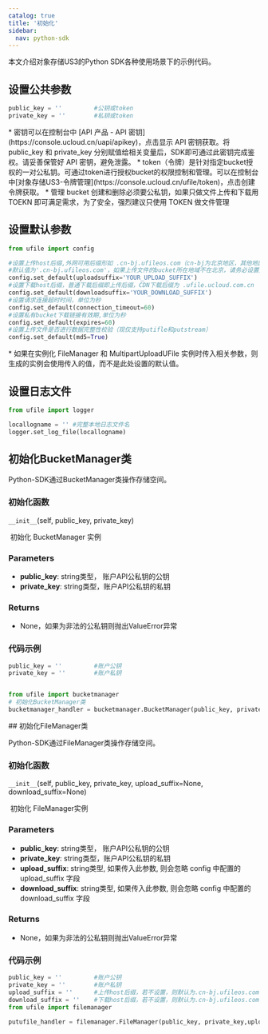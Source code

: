 ```yaml
---
catalog: true  
title: '初始化'
sidebar:
  nav: python-sdk
---
```



本文介绍对象存储US3的Python SDK各种使用场景下的示例代码。

## 设置公共参数

<div class="copyable" markdown="1">

```python
public_key = ''         #公钥或token
private_key = ''        #私钥或token
```
</div>
* 密钥可以在控制台中 [API 产品 - API 密钥](https://console.ucloud.cn/uapi/apikey)，点击显示 API 密钥获取。将 public_key 和 private_key 分别赋值给相关变量后，SDK即可通过此密钥完成鉴权。请妥善保管好 API 密钥，避免泄露。
* token（令牌）是针对指定bucket授权的一对公私钥。可通过token进行授权bucket的权限控制和管理。可以在控制台中[对象存储US3-令牌管理](https://console.ucloud.cn/ufile/token)，点击创建令牌获取。
* 管理 bucket 创建和删除必须要公私钥，如果只做文件上传和下载用 TOEKN 即可满足需求，为了安全，强烈建议只使用 TOKEN 做文件管理



## 设置默认参数

<div class="copyable" markdown="1">

```python
from ufile import config

#设置上传host后缀,外网可用后缀形如 .cn-bj.ufileos.com（cn-bj为北京地区，其他地区具体后缀可见控制台：对象存储-单地域空间管理-存储空间域名）
#默认值为'.cn-bj.ufileos.com'，如果上传文件的bucket所在地域不在北京，请务必设置此项
config.set_default(uploadsuffix='YOUR_UPLOAD_SUFFIX')
#设置下载host后缀，普通下载后缀即上传后缀，CDN下载后缀为 .ufile.ucloud.com.cn
config.set_default(downloadsuffix='YOUR_DOWNLOAD_SUFFIX')
#设置请求连接超时时间，单位为秒
config.set_default(connection_timeout=60)
#设置私有bucket下载链接有效期,单位为秒
config.set_default(expires=60)
#设置上传文件是否进行数据完整性校验（现仅支持putifle和putstream）
config.set_default(md5=True)
```
</div>
* 如果在实例化 FileManager 和 MultipartUploadUFile 实例时传入相关参数，则生成的实例会使用传入的值，而不是此处设置的默认值。

## 设置日志文件

<div class="copyable" markdown="1">

```python
from ufile import logger

locallogname = '' #完整本地日志文件名
logger.set_log_file(locallogname)
```
</div>


## 初始化BucketManager类

Python-SDK通过BucketManager类操作存储空间。


### 初始化函数

`__init__`(self, public_key, private_key)

​				初始化 BucketManager 实例

### Parameters

- **public_key**: string类型， 账户API公私钥的公钥
- **private_key**: string类型，账户API公私钥的私钥

### Returns

* None，如果为非法的公私钥则抛出ValueError异常

### 代码示例

<div class="copyable" markdown="1">

```python
public_key = ''         #账户公钥
private_key = ''        #账户私钥


from ufile import bucketmanager
# 初始化BucketManager类
bucketmanager_handler = bucketmanager.BucketManager(public_key, private_key)
```
</div>
## 初始化FileManager类

Python-SDK通过FileManager类操作存储空间。

### 初始化函数

`__init__`(self, public_key, private_key, upload_suffix=None, download_suffix=None)

​				初始化 FileManager实例

### Parameters

- **public_key**: string类型， 账户API公私钥的公钥
- **private_key**: string类型，账户API公私钥的私钥
- **upload_suffix**: string类型, 如果传入此参数, 则会忽略 config 中配置的 upload_suffix 字段
- **download_suffix**: string类型, 如果传入此参数, 则会忽略 config 中配置的 download_suffix 字段

### Returns

* None，如果为非法的公私钥则抛出ValueError异常

### 代码示例

<div class="copyable" markdown="1">

```python
public_key = ''         #账户公钥
private_key = ''        #账户私钥
upload_suffix = ''      #上传host后缀，若不设置，则默认为.cn-bj.ufileos.com
download_suffix = ''	#下载host后缀，若不设置，则默认为.cn-bj.ufileos.com
from ufile import filemanager

putufile_handler = filemanager.FileManager(public_key, private_key,upload_suffix=upload_suffix)
```
</div>